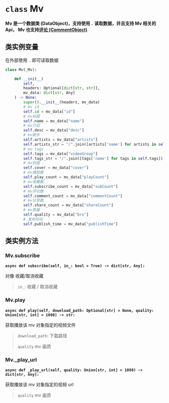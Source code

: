 # `class` Mv

**Mv 是一个数据类 (DataObject)，支持使用 `.` 读取数据，并且支持 Mv 相关的 Api， Mv 也支持[评论 (CommentObject)](/pycloudmusic/CommentObject)**

## 类实例变量

在外部使用 `.` 即可读取数据

```python
class Mv(_Mv):

    def __init__(
        self, 
        headers: Optional[dict[str, str]], 
        mv_data: dict[str, Any]
    ) -> None:
        super().__init__(headers, mv_data)
        # mv id
        self.id = mv_data["id"]
        # mv标题
        self.name = mv_data["name"]
        # mv介绍
        self.desc = mv_data["desc"]
        # mv歌手
        self.artists = mv_data["artists"]
        self.artists_str = "/".join([artists['name'] for artists in self.artists])
        # mv tags
        self.tags = mv_data["videoGroup"]
        self.tags_str = "/".join([tags['name'] for tags in self.tags])
        # mv封面
        self.cover = mv_data["cover"]
        # mv播放数
        self.play_count = mv_data["playCount"]
        # mv收藏数
        self.subscribe_count = mv_data["subCount"]
        # mv评论数
        self.comment_count = mv_data["commentCount"]
        # mv分享数
        self.share_count = mv_data["shareCount"]
        # mv质量
        self.quality = mv_data["brs"]
        # 发布时间
        self.publish_time = mv_data["publishTime"]
```

## 类实例方法

### Mv.subscribe

**`async def subscribe(self, in_: bool = True) -> dict[str, Any]:`**

对像 收藏/取消收藏

> `in_`: 收藏 / 取消收藏

### Mv.play

**`async def play(self, download_path: Optional[str] = None, quality: Union[str, int] = 1080) -> str:`**

获取播放该 mv 对象指定的视频文件

> `download_path`: 下载路径
>
> `quality` mv 画质

### Mv._play_url

**`async def _play_url(self, quality: Union[str, int] = 1080) -> dict[str, Any]:`**

获取播放该 mv 对象指定的视频 url

> `quality` mv 画质